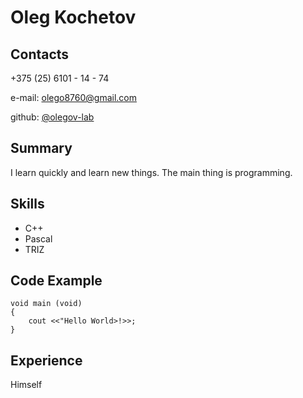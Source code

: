 # Oleg Kochetov

## Contacts

+375 (25) 6101 - 14 - 74

e-mail: [olego8760@gmail.com](https://olego8760@.gmail.com)

github: [@olegov-lab](https://github.com/olegov-lab)

## Summary

I learn quickly and learn new things. The main thing is programming.

## Skills

- C++
- Pascal
- TRIZ

## Code Example

```
void main (void)
{
    cout <<"Hello World>!>>;
}

```

## Experience

Himself
